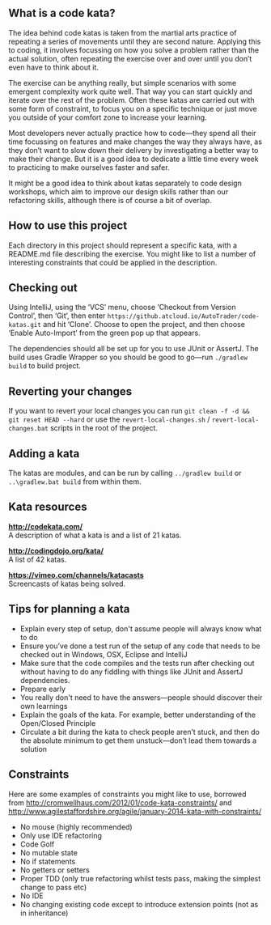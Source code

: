 ## What is a code kata?

The idea behind code katas is taken from the martial arts practice of repeating a series of movements until they are second nature. Applying this to coding, it involves focussing on how you solve a problem rather than the actual solution, often repeating the exercise over and over until you don’t even have to think about it.

The exercise can be anything really, but simple scenarios with some emergent complexity work quite well. That way you can start quickly and iterate over the rest of the problem. Often these katas are carried out with some form of constraint, to focus you on a specific technique or just move you outside of your comfort zone to increase your learning.

Most developers never actually practice how to code—they spend all their time focussing on features and make changes the way they always have, as they don’t want to slow down their delivery by investigating a better way to make their change. But it is a good idea to dedicate a little time every week to practicing to make ourselves faster and safer.

It might be a good idea to think about katas separately to code design workshops, which aim to improve our design skills rather than our refactoring skills, although there is of course a bit of overlap.

## How to use this project

Each directory in this project should represent a specific kata, with a README.md file describing the exercise. You might like to list a number of interesting constraints that could be applied in the description.

## Checking out

Using IntelliJ, using the ‘VCS’ menu, choose ‘Checkout from Version Control’, then ‘Git’, then enter `https://github.atcloud.io/AutoTrader/code-katas.git` and hit ‘Clone’. Choose to open the project, and then choose ‘Enable Auto-Import’ from the green pop up that appears.

The dependencies should all be set up for you to use JUnit or AssertJ. The build uses Gradle Wrapper so you should be good to go—run `./gradlew build` to build project.

## Reverting your changes

If you want to revert your local changes you can run `git clean -f -d && git reset HEAD --hard` or use the `revert-local-changes.sh` / `revert-local-changes.bat` scripts in the root of the project.

## Adding a kata

The katas are modules, and can be run by calling `../gradlew build` or `..\gradlew.bat build` from within them.

## Kata resources

**http://codekata.com/**  
A description of what a kata is and a list of 21 katas.

**http://codingdojo.org/kata/**  
A list of 42 katas.

**https://vimeo.com/channels/katacasts**  
Screencasts of katas being solved.

## Tips for planning a kata
* Explain every step of setup, don't assume people will always know what to do
* Ensure you’ve done a test run of the setup of any code that needs to be checked out in Windows, OSX, Eclipse and IntelliJ
* Make sure that the code compiles and the tests run after checking out without having to do any fiddling with things like JUnit and AssertJ dependencies.
* Prepare early
* You really don't need to have the answers—people should discover their own learnings
* Explain the goals of the kata. For example, better understanding of the Open/Closed Principle
* Circulate a bit during the kata to check people aren’t stuck, and then do the absolute minimum to get them unstuck—don’t lead them towards a solution

## Constraints

Here are some examples of constraints you might like to use, borrowed from http://cromwellhaus.com/2012/01/code-kata-constraints/ and http://www.agilestaffordshire.org/agile/january-2014-kata-with-constraints/

* No mouse (highly recommended)
* Only use IDE refactoring
* Code Golf
* No mutable state
* No if statements
* No getters or setters
* Proper TDD (only true refactoring whilst tests pass, making the simplest change to pass etc)
* No IDE
* No changing existing code except to introduce extension points (not as in inheritance)

